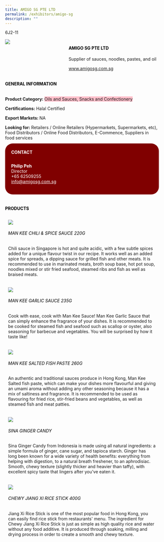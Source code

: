```yaml
---
title: AMIGO SG PTE LTD
permalink: /exhibitors/amigo-sg
description: ""
---
```

<head>
	<div class="flex-paragraph">
		<!--hi there! this is a comment and will provide you with instructional guides-->
		<!--insert booth number here!-->
		<p style="text-transform: uppercase">6J2-11</p></div>
			<div class="flex-container" style="display: flex; flex-wrap: wrap;">
				<!--insert DOWNLOAD link of company logo between the " marks!-->
			<div class="card sgds" style="flex: 1 1 40%; display: block;"><img src="https://drive.google.com/u/0/uc?id=1t9-gVW49k_yv7ve1gar0WinxUz8weol8&export=download"></div>
	<div class="card-sgds" style="flex: 1 1 58%; display: block; margin-left: 3px">
		<h4 style="text-transform: uppercase; color: black;"><!--insert the exhibitor's name between the <b> tags here--><b>Amigo SG Pte Ltd</b></h4><!--insert the exhibitor's description between the <p> tags here-->
		<p>Supplier of sauces, noodles, pastes, and oil</p>
		<!--insert the exhibitor's website link, making sure there is "https:// www." present please. make sure the entire https link goes in between the " marks-->
		<p><a href="https://www.amigosg.com.sg/" target="_blank"><!--insert the www website link here (no need for https)-->www.amigosg.com.sg</a></p>
	</div>
</div>
</head>

<body>
	<h4 style="text-transform: uppercase; color: black;"><b>General Information</b></h4>
		<div class="flex-container" style="display: flex; flex-wrap: wrap;">
			<div class="card sgds" style="flex: 1 1 65%; display: block; align-self: stretch">
			<div class="flex-paragraph">
			<p><b>Product Category: </b><span style=" background-color: pink; border-radius: 10 px;"><!--insert the exhibitor's pdt cat between the <p> tags here-->Oils and Sauces, Snacks and Confectionery</span></p> 
				<p><b>Certifications: </b><!--insert all the exhibitor's certifications between the </b> and </p> here--> Halal Certified</p>
			<p><b>Export Markets: </b><!--insert all the exhibitor's export markets between the </b> and </p> here-->NA</p>
			<p style="margin-bottom: 10px;"><b>Looking for: </b><!--insert all the exhibitor's potential business partners between the </b> and </p> here-->Retailers / Online Retailers (Hypermarkets, Supermarkets, etc), Food Distributors / Online Food Distributors, E-Commence, Suppliers in food services</p>
			</div>
		</div>
		<div class="card sgds" style="flex: 1 1 35%; padding: 10px; display: block; background-color: maroon; border-radius: 25px; align-self: center;">
		<h4 style="color: white; margin-top: 10px; margin-left: 10px;">CONTACT</h4>
		<div class="flex-paragraph">
			<!--replace with exhibitor's: -->
			<p style="padding: 10px; color: white;"><b><!-- POC name-->Philip Peh</b><br><!-- designation-->Director<br><!--contact number-->+65 62509255<br><!-- for linking purposes, insert their email after "mailto:"...--><a href="mailto:info@amigosg.com.sg" style="color: white;"><!--...and also include the display email before </a> here-->info@amigosg.com.sg</a></p>
		</div>
			</div>
		</div>
	<br>
		<h4 style="text-transform: uppercase; color: black;"><b>products</b></h4>
<div style="display: flex; flex-wrap: wrap;">
  <div class="card sgds" style="flex: 1 1 47%; margin: 10px; display: block;"><!--insert the exhibitor's DOWNLOAD image for product between the " marks here-->
	<div class="flex-image" style="display: block;"><img src="https://drive.google.com/u/0/uc?id=12IwHCej7x2DlsHie4ia55OE2mamMrAE_&export=download"></div>
	<div class="flex-paragraph">
		<h6 style="text-transform: uppercase; color: black;"><!--insert product name before </h6> and product description after <p>-->Man Kee Chili & Spice Sauce 220g</h6>
		<p>Chili sauce in Singapore is hot and quite acidic, with a few subtle spices added for a unique flavour twist in our recipe. It works well as an added spice for spreads, a dipping sauce for grilled fish and other meats. It is recommended to use in marinated meats, broth soup base, hot pot soup, noodles mixed or stir fried seafood, steamed ribs and fish as well as braised meats.</p></div>
	</div>
		<div class="card sgds" style="flex: 1 1 47%; margin: 10px; display: block;">
		<div class="flex-image" style="display: block;"><img src="https://drive.google.com/u/0/uc?id=1tHV3nfbQgR-uSpzzhO3TYaAotqieAVwR&export=download"></div>
	<div class="flex-paragraph">
		<h6 style="text-transform: uppercase; color: black;">Man Kee Garlic Sauce 235g</h6>
		<p>Cook with ease, cook with Man Kee Sauce! Man Kee Garlic Sauce that can simply enhance the fragrance of your dishes. It is recommended to be cooked for steamed fish and seafood such as scallop or oyster, also seasoning for barbecue and vegetables. You will be surprised by how it taste like!</p></div>
	</div>
		<div class="card sgds" style="flex: 1 1 47%; margin: 10px; display: block;">
		<div class="flex-image" style="display: block;"><img src="https://drive.google.com/u/0/uc?id=1CQfdfnGNKWxDfv_7N2nbwsiSyz-M51Jg&export=download"></div>
	<div class="flex-paragraph">
		<h6 style="text-transform: uppercase; color: black;">Man Kee Salted Fish Paste 260g</h6>
		<p>An authentic and traditional sauces produce in Hong Kong, Man Kee Salted fish paste, which can make your dishes more flavourful and giving an umami aroma without adding any other seasoning because it has a mix of saltiness and fragrance. It is recommended to be used as flavouring for fried rice, stir-fried beans and vegetables, as well as steamed fish and meat patties.</p></div>
		</div>
		<div class="card sgds" style="flex: 1 1 47%; margin: 10px; display: block;">
		<div class="flex-image" style="display: block;"><img src="https://drive.google.com/u/0/uc?id=13Z8mQ4hYLBBF_KC78RSlAgJmO1Qwraxz&export=download"></div>
	<div class="flex-paragraph">
		<h6 style="text-transform: uppercase; color: black;">Sina Ginger Candy</h6>
		<p>Sina Ginger Candy from Indonesia is made using all natural ingredients: a simple formula of ginger, cane sugar, and tapioca starch. Ginger has long been known for a wide variety of health benefits: everything from helping with digestion, to a natural breath freshener, to an aphrodisiac. Smooth, chewy texture (slightly thicker and heavier than taffy), with excellent spicy taste that lingers after you've eaten it.</p></div>
	</div>
		<div class="card sgds" style="flex: 1 1 47%; margin: 10px; display: block;">
		<div class="flex-image" style="display: block;"><img src="https://drive.google.com/u/0/uc?id=1xHlT35_56pWMqtn4xnMDaKPOzweqmZyQ&export=downloadd"></div>
	<div class="flex-paragraph">
		<h6 style="text-transform: uppercase; color: black;">Chewy Jiang Xi Rice Stick 400g</h6>
		<p>Jiang Xi Rice Stick is one of the most popular food in Hong Kong, you can easily find rice stick from restaurants' menu. The ingredient for Chewy Jiang Xi Rice Stick is just as simple as high quality rice and water without any food additive. It is produced through soaking, milling and drying process in order to create a smooth and chewy texture.</p></div>
	</div>
	<!--don't delete these 2 tags. double check how the layout looks on the right too and lemme know if there are any problems! thank u so much for ur hardwork!-->
	</div>
</body>